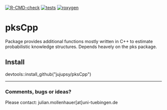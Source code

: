 <!-- badges: start -->
[![R-CMD-check](https://github.com/jujupsy/pksCpp/actions/workflows/R-CMD-check.yaml/badge.svg)](https://github.com/jujupsy/pksCpp/actions/workflows/R-CMD-check.yaml)
[![tests](https://github.com/jujupsy/pksCpp/actions/workflows/tests.yml/badge.svg)](https://github.com/jujupsy/pksCpp/actions/workflows/tests.yml)
[![roxygen](https://github.com/jujupsy/pksCpp/actions/workflows/roxygen.yml/badge.svg)](https://github.com/jujupsy/pksCpp/actions/workflows/roxygen.yml)
<!-- badges: end -->

# pksCpp
Package provides additional functions mostly written in C++ to estimate 
probabilistic knowledge structures. Depends heavely on the pks package.

## Install
devtools::install_github("jujupsy/pksCpp")

---

### Comments, bugs or ideas? 
Please contact: julian.mollenhauer[at]uni-tuebingen.de